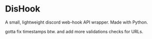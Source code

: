 # DisHook
A small, lightweight discord web-hook API wrapper. Made with Python.

gotta fix timestamps btw.
and add more validations checks for URLs.
